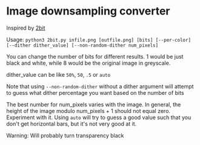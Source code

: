 # Image downsampling converter

Inspired by [2bit](http://2bit.neocities.org/)

Usage: `python3 2bit.py infile.png [outfile.png] [bits] [--per-color] [--dither dither_value] [--non-random-dither num_pixels]`

You can change the number of bits for different results. 1 would be just black and white, while 8 would be the original image in greyscale.

dither\_value can be like `50%`, `50`, `.5` or `auto`

Note that using `--non-random-dither` without a dither argument will attempt to guess what dither percentage you want based on the number of bits

The best number for num\_pixels varies with the image. In general, the height of the image modulo num\_pixels + 1 should not equal zero. Experiment with it. Using `auto` will try to guess a good value such that you don't get horizontal bars, but it's not very good at it.

Warning: Will probably turn transparency black
